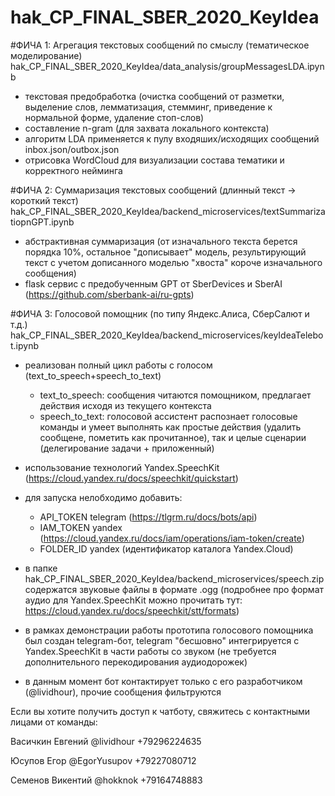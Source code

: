 # hak_CP_FINAL_SBER_2020_KeyIdea

#ФИЧА 1: Агрегация текстовых сообщений по смыслу (тематическое моделирование)
hak_CP_FINAL_SBER_2020_KeyIdea/data_analysis/groupMessagesLDA.ipynb

 - текстовая предобработка (очистка сообщений от разметки, выделение слов, лемматизация, стемминг, приведение к нормальной форме, удаление стоп-слов)
 - составление n-gram (для захвата локального контекста)
 - алгоритм LDA применяется к пулу входяших/исходящих сообщений inbox.json/outbox.json
 - отрисовка WordCloud для визуализации состава тематики и корректного нейминга
 
 
#ФИЧА 2: Суммаризация текстовых сообщений (длинный текст -> короткий текст)
hak_CP_FINAL_SBER_2020_KeyIdea/backend_microservices/textSummarizatiopnGPT.ipynb

 - абстрактивная суммаризация (от изначального текста берется порядка 10%, остальное "дописывает" модель, результирующий текст с учетом дописанного моделью "хвоста" короче изначального сообщения)
 - flask сервис с предобученным GPT от SberDevices и SberAI (https://github.com/sberbank-ai/ru-gpts)
 
 
#ФИЧА 3: Голосовой помощник (по типу Яндекс.Алиса, СберСалют и т.д.)
hak_CP_FINAL_SBER_2020_KeyIdea/backend_microservices/keyIdeaTelebot.ipynb

 - реализован полный цикл работы с голосом (text_to_speech+speech_to_text)
   - text_to_speech: сообщения читаются помощником, предлагает действия исходя из текущего контекста
   - speech_to_text: голосовой ассистент распознает голосовые команды и умеет выполнять как простые действия (удалить сообщене, пометить как прочитанное), так и целые сценарии (делегирование задачи + приложенный)

 - использование технологий Yandex.SpeechKit (https://cloud.yandex.ru/docs/speechkit/quickstart)
 - для запуска нелобходимо добавить:
   - API_TOKEN telegram (https://tlgrm.ru/docs/bots/api)
   - IAM_TOKEN yandex (https://cloud.yandex.ru/docs/iam/operations/iam-token/create)
   - FOLDER_ID yandex (идентификатор каталога Yandex.Cloud)
 - в папке hak_CP_FINAL_SBER_2020_KeyIdea/backend_microservices/speech.zip содержатся звуковые файлы в формате .ogg (подробнее про формат аудио для Yandex.SpeechKit можно прочитать тут: https://cloud.yandex.ru/docs/speechkit/stt/formats)
 - в рамках демонстрации работы прототипа голосового помощника был создан telegram-бот, telegram "бесшовно" интегрируется с Yandex.SpeechKit в части работы со звуком (не требуется дополнительного перекодирования аудиодорожек)
 - в данным момент бот контактирует только с его разработчиком (@lividhour), прочие сообщения фильтруются

Если вы хотите получить доступ к чатботу, свяжитесь с контактными лицами от команды:

Васичкин Евгений
@lividhour
+79296224635

Юсупов Егор
@EgorYusupov
+79227080712

Семенов Викентий
@hokknok
+79164748883
